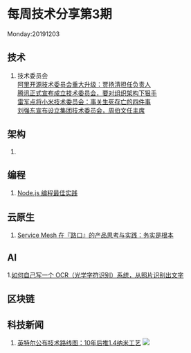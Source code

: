 # 每周技术分享第3期
Monday:20191203

## 技术
1. 技术委员会  
[阿里开源技术委员会重大升级：贾扬清担任负责人](https://www.infoq.cn/article/jdpbZAAMUp0xeM4yKWOk)  
[腾讯正式宣布成立技术委员会，要对组织架构下狠手](https://www.infoq.cn/article/3eZx_mo3CTCDeZqlmGg4)  
[雷军点将小米技术委员会：事关生死存亡的四件事](https://www.infoq.cn/article/Bo8-IXjG8S4LaT2APcb3)  
[刘强东宣布设立集团技术委员会，周伯文任主席](https://www.infoq.cn/article/2t0D86b5rxBStcVPkhQF)

## 架构
1. 

## 编程
1. [Node.js 编程最佳实践](https://github.com/goldbergyoni/nodebestpractices)
  
## 云原生
1. [Service Mesh 在『路口』的产品思考与实践：务实是根本](https://www.infoq.cn/article/WRqddodtDy9xYp48ijdg)


## AI
1.[如何自己写一个 OCR（光学字符识别）系统，从照片识别出文字](https://theailearner.com/optical-character-recognition/)

## 区块链


## 科技新闻
1. [英特尔公布技术路线图：10年后推1.4纳米工艺](https://tech.163.com/19/1211/10/F03VTN4N00097U7T.html)
![](http://cms-bucket.ws.126.net/2019/12/11/2214476f5f2f402e97c3cec36eb41e66.jpeg)
